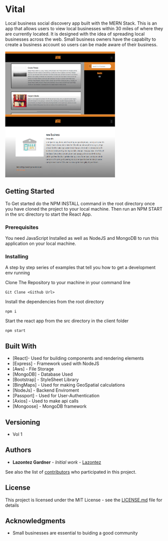 # Vital
Local business social discovery app built with the MERN Stack. This is an app that allows users to view local businesses within 30 miles of where they 
are currently located. It is designed with the idea of spreading local businesses across the web. Small business owners have the capabilty to create a business account so users can be made aware of their business.

<span>
<img src="hermes-client/public/images/hermesScreenshot.PNG" style="float: left" alt="Local Feed Page" width="350" height="200"/>
<img src="hermes-client/public/images/hermesScreenshotTwo.PNG" style="" alt="Business Page" width="350" height="200"/>
</span>

<!-- ![Vital= Designed for locals](hermes-client/public/images/hermesScreenshot.PNG ){width=200px height=250px} -->

## Getting Started

To Get started do the NPM INSTALL command in the root directory once you have cloned the project to your local machine.
Then run an NPM START in the src directory to start the React App.

### Prerequisites

You need JavaScript Installed as well as NodeJS and MongoDB to run this application on your local machine.

### Installing

A step by step series of examples that tell you how to get a development env running

Clone The Repository to your machine in your command line

```
Git Clone <Github Url>
```

Install the dependencies from the root directory

```
npm i 

```
Start the react app from the src directory in the client folder
```
npm start

```

## Built With

* [React]- Used for building components and rendering elements
* [Express] - Framework used with NodeJS
* [Aws] - File Storage
* [MongoDB] - Database Used
* [Bootstrap] - StyleSheet Library
* [BingMaps] - Used for making GeoSpatial calculations
* [NodeJs] - Backend Enviroment
* [Passport] - Used for User-Authentication
* [Axios] - Used to make api calls
* [Mongoose] - MongoDB framework


## Versioning

* Vol 1 

## Authors

* **Lazontez Gardner** - *Initial work* - [Lazontez](https://github.com/Lazontez)

See also the list of [contributors](https://github.com/Lazontez/Hermes/contributors) who participated in this project.

## License

This project is licensed under the MIT License - see the [LICENSE.md](LICENSE.md) file for details

## Acknowledgments

* Small businesses are essential to buiding a good community


